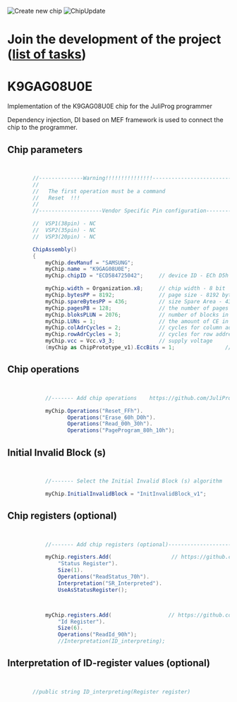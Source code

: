 ![Create new chip](https://github.com/JuliProg/K9GAG08U0E/workflows/Create%20new%20chip/badge.svg?event=repository_dispatch) 
![ChipUpdate](https://github.com/JuliProg/K9GAG08U0E/workflows/ChipUpdate/badge.svg)
# Join the development of the project ([list of tasks](https://github.com/users/JuliProg/projects/1))


# K9GAG08U0E
Implementation of the K9GAG08U0E chip for the JuliProg programmer

Dependency injection, DI based on MEF framework is used to connect the chip to the programmer.

<section class = "listing">

# Chip parameters

```c#


        //--------------Warning!!!!!!!!!!!!!!!-------------------------------------------
        //
        //   The first operation must be a command
        //   Reset  !!!
        //
        //--------------------Vendor Specific Pin configuration---------------------------

        //  VSP1(38pin) - NC    
        //  VSP2(35pin) - NC
        //  VSP3(20pin) - NC

        ChipAssembly()
        {
            myChip.devManuf = "SAMSUNG";
            myChip.name = "K9GAG08U0E";
            myChip.chipID = "ECD584725042";     // device ID - ECh D5h 84h 72h 50h 42h (k9gag08u0e.pdf page 52)

            myChip.width = Organization.x8;     // chip width - 8 bit                  (k9gag08u0e.pdf page 9)
            myChip.bytesPP = 8192;              // page size - 8192 byte (8Kb)         (k9gag08u0e.pdf page 9)
            myChip.spareBytesPP = 436;          // size Spare Area - 436 byte          (k9gag08u0e.pdf page 9)
            myChip.pagesPB = 128;               // the number of pages per block - 128 (k9gag08u0e.pdf page 9)
            myChip.bloksPLUN = 2076;            // number of blocks in CE - 2076       (k9gag08u0e.pdf page 9)
            myChip.LUNs = 1;                    // the amount of CE in the chip        (k9gag08u0e.pdf page 9)
            myChip.colAdrCycles = 2;            // cycles for column addressing        (k9gag08u0e.pdf page 9)
            myChip.rowAdrCycles = 3;            // cycles for row addressing           (k9gag08u0e.pdf page 9)
            myChip.vcc = Vcc.v3_3;              // supply voltage                      (k9gag08u0e.pdf page 5)
            (myChip as ChipPrototype_v1).EccBits = 1;                // required Ecc bits for each 512 bytes

```
# Chip operations

```c#


            //------- Add chip operations    https://github.com/JuliProg/Wiki#command-set----------------------------------------------------

            myChip.Operations("Reset_FFh").
                   Operations("Erase_60h_D0h").
                   Operations("Read_00h_30h").
                   Operations("PageProgram_80h_10h");

```
# Initial Invalid Block (s)

```c#


            //------- Select the Initial Invalid Block (s) algorithm    https://github.com/JuliProg/Wiki/wiki/InitialInvalidBlock-----------

            myChip.InitialInvalidBlock = "InitInvalidBlock_v1";

```
# Chip registers (optional)

```c#


            //------- Add chip registers (optional)----------------------------------------------------

            myChip.registers.Add(                   // https://github.com/JuliProg/Wiki/wiki/StatusRegister
                "Status Register").
                Size(1).
                Operations("ReadStatus_70h").
                Interpretation("SR_Interpreted").
                UseAsStatusRegister();



            myChip.registers.Add(                  // https://github.com/JuliProg/Wiki/wiki/ID-Register
                "Id Register").
                Size(6).
                Operations("ReadId_90h");              
                //Interpretation(ID_interpreting);

```
# Interpretation of ID-register values ​​(optional)

```c#


        //public string ID_interpreting(Register register)   
        
```
</section>















